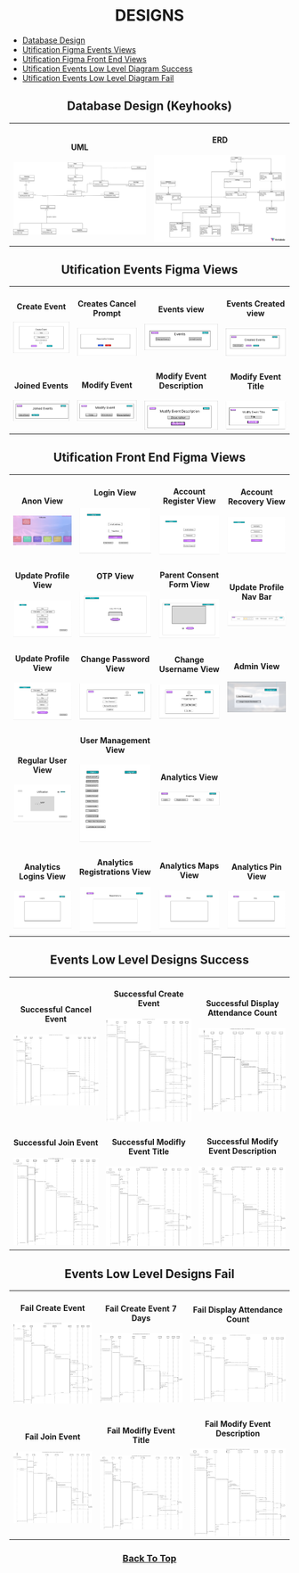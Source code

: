 
<h1 id="top" align="center">DESIGNS</h1>

<ul>
  <li>
    <a href="#database">
      <span>Database Design</span>
    </a>
  </li>
  <li>
    <a href="#events">
      <span>Utification Figma Events Views</span>
    </a>
  </li>
  <li>
    <a href="#front-end">
      <span>Utification Figma Front End Views</span>
    </a>
  </li>
  <li>
    <a href="#lld-success">
      <span>Utification Events Low Level Diagram Success</span>
    </a>
  </li>
  <li>
    <a href="#lld-fail">
      <span>Utification Events Low Level Diagram Fail</span>
    </a>
  </li>
</ul>

<h2 id="database" align="center">Database Design (Keyhooks)</h2>
<table>
  <tr>
    <td>
      <h4 align="center">UML</h4>
      <img src="https://github.com/JosephArmas/side-quest/blob/main/designs/keyhooks/hooks_updated.png">
    </td>
    <td>
      <h4 align="center">ERD</h4>
      <img src="https://github.com/JosephArmas/side-quest/blob/main/designs/keyhooks/key_hook_updated_erd.png">
    </td>
  </tr>
</table>

<h2 id="events" align="center">Utification Events Figma Views</h2>

<table>
  <tr>
    <td>
      <h4 align="center">Create Event</h4>
      <img src="https://github.com/JosephArmas/side-quest/blob/main/designs/utification/Figma%20Designs/Create-event-view.png">
    </td>
    <td>
      <h4 align="center">Creates Cancel Prompt</h4>
      <img src="https://github.com/JosephArmas/side-quest/blob/main/designs/utification/Figma%20Designs/Events-cancel-prompt.png">
    </td>
    <td>
      <h4 align="center">Events view</h4>
      <img src="https://github.com/JosephArmas/side-quest/blob/main/designs/utification/Figma%20Designs/Events-home.png">
    </td>
    <td>
      <h4 align="center">Events Created view</h4>
      <img src="https://github.com/JosephArmas/side-quest/blob/main/designs/utification/Figma%20Designs/Events-created.png">
    </td>
  </tr>
  <tr>
    <td>
      <h4 align="center">Joined Events</h4>
      <img src="https://github.com/JosephArmas/side-quest/blob/main/designs/utification/Figma%20Designs/Events-joined.png">
    </td>
    <td>
      <h4 align="center">Modify Event</h4>
      <img src="https://github.com/JosephArmas/side-quest/blob/main/designs/utification/Figma%20Designs/Modify-Event.png">
    </td>
    <td>
      <h4 align="center">Modify Event Description</h4>
      <img src="https://github.com/JosephArmas/side-quest/blob/main/designs/utification/Figma%20Designs/Modify-event-desc.png">
    </td>
    <td>
      <h4 align="center">Modify Event Title</h4>
      <img src="https://github.com/JosephArmas/side-quest/blob/main/designs/utification/Figma%20Designs/Modify-events-title.png">
    </td>
  </tr>
</table>

<h2 id="front-end" align="center">Utification Front End Figma Views</h2>

<table>
  <tr>
    <td>
      <h4 align="center">Anon View</h4>
      <img src="https://github.com/JosephArmas/side-quest/blob/main/designs/utification/Figma%20Designs/front-end/anon/anon%20view.png">
    </td>
    <td>
      <h4 align="center">Login View</h4>
      <img src="https://github.com/JosephArmas/side-quest/blob/main/designs/utification/Figma%20Designs/front-end/login/Login%20view.png">
    </td>
    <td>
      <h4 align="center">Account Register View</h4>
      <img src="https://github.com/JosephArmas/side-quest/blob/main/designs/utification/Figma%20Designs/front-end/register/Account%20Register%20view.png">
    </td>
    <td>
      <h4 align="center">Account Recovery View</h4>
      <img src="https://github.com/JosephArmas/side-quest/blob/main/designs/utification/Figma%20Designs/front-end/account-recovery/Account%20Recovery%20view.png">
    </td>
  </tr>
  <tr>
    <td>
      <h4 align="center">Update Profile View</h4>
      <img src="https://github.com/JosephArmas/side-quest/blob/main/designs/utification/Figma%20Designs/front-end/nav-profile-update/update%20profile(prof-nav)%20view.png">
    </td>
    <td>
      <h4 align="center">OTP View</h4>
      <img src="https://github.com/JosephArmas/side-quest/blob/main/designs/utification/Figma%20Designs/front-end/otp/OTP%20view.png">
    </td>
    <td>
      <h4 align="center">Parent Consent Form View</h4>
      <img src="https://github.com/JosephArmas/side-quest/blob/main/designs/utification/Figma%20Designs/front-end/parental-consent/parental%20consent%20form%20view.png">
    </td>
    <td>
      <h4 align="center">Update Profile Nav Bar</h4>
      <img src="https://github.com/JosephArmas/side-quest/blob/main/designs/utification/Figma%20Designs/front-end/profile-nav/profile-navbar.png">
    </td>
  </tr>
  <tr>
    <td>
      <h4 align="center">Update Profile View</h4>
      <img src="https://github.com/JosephArmas/side-quest/blob/main/designs/utification/Figma%20Designs/front-end/update-profile/update%20profile%20view.png">
    </td>
    <td>
      <h4 align="center">Change Password View</h4>
      <img src="https://github.com/JosephArmas/side-quest/blob/main/designs/utification/Figma%20Designs/front-end/change-password/Change%20password%20view.png">
    </td>
    <td>
      <h4 align="center">Change Username View</h4>
      <img src="https://github.com/JosephArmas/side-quest/blob/main/designs/utification/Figma%20Designs/front-end/change-username/Change%20username%20view.png">
    </td>
    <td>
      <h4 align="center">Admin View</h4>
      <img src="https://github.com/JosephArmas/side-quest/blob/main/designs/utification/Figma%20Designs/front-end/home/admin/admin%20view.png">
    </td>
  </tr>
  <tr>
    <td>
      <h4 align="center">Regular User View</h4>
      <img src="https://github.com/JosephArmas/side-quest/blob/main/designs/utification/Figma%20Designs/front-end/home/reg/Home%20View.png">
    </td>
    <td>
      <h4 align="center">User Management View</h4>
      <img src="https://github.com/JosephArmas/side-quest/blob/main/designs/utification/Figma%20Designs/front-end/user-management/User%20Mangement%20view%20(admin).png">
    </td>
    <td>
      <h4 align="center">Analytics View</h4>
      <img src="https://github.com/JosephArmas/side-quest/blob/main/designs/utification/Figma%20Designs/front-end/analytics/analytics-preview.png">
    </td>
  </tr>
  <tr>
    <td>
      <h4 align="center">Analytics Logins View</h4>
      <img src="https://github.com/JosephArmas/side-quest/blob/main/designs/utification/Figma%20Designs/front-end/analytics/Analytics%20-%20Logins.png">
    </td>
    <td>
      <h4 align="center">Analytics Registrations View</h4>
      <img src="https://github.com/JosephArmas/side-quest/blob/main/designs/utification/Figma%20Designs/front-end/analytics/Analytics%20-%20Registrations.png">
    </td>
    <td>
      <h4 align="center">Analytics Maps View</h4>
      <img src="https://github.com/JosephArmas/side-quest/blob/main/designs/utification/Figma%20Designs/front-end/analytics/Analytics%20-%20Maps.png">
    </td>
    <td>
      <h4 align="center">Analytics Pin View</h4>
      <img src="https://github.com/JosephArmas/side-quest/blob/main/designs/utification/Figma%20Designs/front-end/analytics/Analytics%20-%20Pins.png">
    </td>
  </tr>
</table>


<h2 id="lld-success" align="center">Events Low Level Designs Success</h2>
<table>
  <tr>
    <td>
      <h4 align="center">Successful Cancel Event</h4>
      <img src="https://github.com/JosephArmas/side-quest/blob/main/designs/utification/Events/success/png/event-cancel-success.png">
    </td>
    <td>
      <h4 align="center">Successful Create Event</h4>
      <img src="https://github.com/JosephArmas/side-quest/blob/main/designs/utification/Events/success/png/event-create-success.png">
    </td>
    <td>
      <h4 align="center">Successful Display Attendance Count</h4>
      <img src="https://github.com/JosephArmas/side-quest/blob/main/designs/utification/Events/success/png/event-display-attendance.png">
    </td>
  </tr>
  <tr>
    <td>
      <h4 align="center">Successful Join Event</h4>
      <img src="https://github.com/JosephArmas/side-quest/blob/main/designs/utification/Events/success/png/event-join-successful.png">
    </td>
    <td>
      <h4 align="center">Successful Modifly Event Title</h4>
      <img src="https://github.com/JosephArmas/side-quest/blob/main/designs/utification/Events/success/png/event-mod-title-success.png">
    </td>
    <td>
      <h4 align="center">Successful Modify Event Description</h4>
      <img src="https://github.com/JosephArmas/side-quest/blob/main/designs/utification/Events/success/png/event-modification-description-success.png">
    </td>
  </tr>
</table>

<h2 id="lld-fail" align="center">Events Low Level Designs Fail</h2>
<table>
  <tr>
    <td>
      <h4 align="center">Fail Create Event</h4>
      <img src="https://github.com/JosephArmas/side-quest/blob/main/designs/utification/Events/failures/png-fail/event-creation-fail.png">
    </td>
    <td>
      <h4 align="center">Fail Create Event 7 Days</h4>
      <img src="https://github.com/JosephArmas/side-quest/blob/main/designs/utification/Events/failures/png-fail/event-create-fail-7day-fail.png">
    </td>
    <td>
      <h4 align="center">Fail Display Attendance Count</h4>
      <img src="https://github.com/JosephArmas/side-quest/blob/main/designs/utification/Events/failures/png-fail/events-display-attendance-fail.png">
    </td>
  </tr>
  <tr>
    <td>
      <h4 align="center">Fail Join Event</h4>
      <img src="https://github.com/JosephArmas/side-quest/blob/main/designs/utification/Events/failures/png-fail/event-joining-fail.png">
    </td>
    <td>
      <h4 align="center">Fail Modifly Event Title</h4>
      <img src="https://github.com/JosephArmas/side-quest/blob/main/designs/utification/Events/failures/png-fail/event-modify-title-fail.png">
    </td>
    <td>
      <h4 align="center">Fail Modify Event Description</h4>
      <img src="https://github.com/JosephArmas/side-quest/blob/main/designs/utification/Events/failures/png-fail/even-modification-description-fail.png">
    </td>
  </tr>
</table>


<h3 align="center">
  <a href="#top">Back To Top</a>
</h3>

